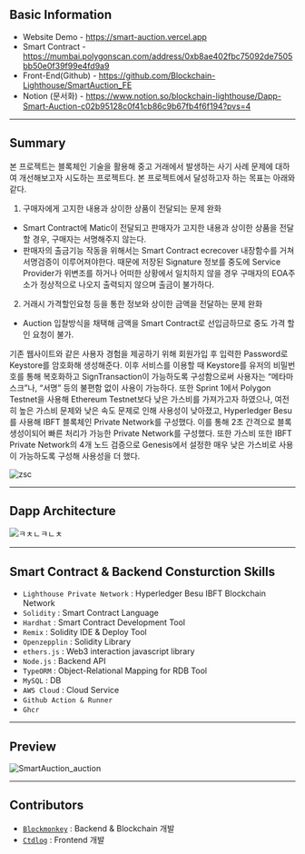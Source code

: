 ## Basic Information
- Website Demo - https://smart-auction.vercel.app
- Smart Contract - https://mumbai.polygonscan.com/address/0xb8ae402fbc75092de7505bb50e0f39f99e4fd9a9
- Front-End(Github) - https://github.com/Blockchain-Lighthouse/SmartAuction_FE
- Notion (문서화) - https://www.notion.so/blockchain-lighthouse/Dapp-Smart-Auction-c02b95128c0f41cb86c9b67fb4f6f194?pvs=4

---

## Summary
본 프로젝트는 블록체인 기술을 활용해 중고 거래에서 발생하는 사기 사례 문제에 대하여 개선해보고자 시도하는 프로젝트다. 본 프로젝트에서 달성하고자 하는 목표는 아래와 같다.
1. 구매자에게 고지한 내용과 상이한 상품이 전달되는 문제 완화
  - Smart Contract에 Matic이 전달되고 판매자가 고지한 내용과 상이한 상품을 전달할 경우, 구매자는 서명해주지 않는다.
  - 판매자의 출금기능 작동을 위해서는 Smart Contract ecrecover 내장함수를 거쳐 서명검증이 이루어져야한다. 때문에 저장된 Signature 정보를 중도에 Service Provider가 위변조를 하거나 어떠한 상황에서 일치하지 않을 경우 구매자의 EOA주소가 정상적으로 나오지 출력되지 않으며 출금이 불가하다.
2. 거래시 가격할인요청 등을 통한 정보와 상이한 금액을 전달하는 문제 완화
  - Auction 입찰방식을 채택해 금액을 Smart Contract로 선입금하므로 중도 가격 할인 요청이 불가.

기존 웹사이트와 같은 사용자 경험을 제공하기 위해 회원가입 후 입력한 Password로 Keystore를 암호화해 생성해준다. 이후 서비스를 이용할 때 Keystore를 유저의 비밀번호를 통해 복호화하고 SignTransaction이 가능하도록 구성함으로써 사용자는 “메타마스크”나, “서명” 등의 불편함 없이 사용이 가능하다. 또한 Sprint 1에서 Polygon Testnet을 사용해 Ethereum Testnet보다 낮은 가스비를 가져가고자 하였으나, 여전히 높은 가스비 문제와 낮은 속도 문제로 인해 사용성이 낮아졌고, Hyperledger Besu를 사용해 IBFT 블록체인 Private Network를 구성했다. 이를 통해 2초 간격으로 블록생성이되어 빠른 처리가 가능한 Private Network를 구성했다. 또한 가스비 또한 IBFT Private Network의 4개 노드 검증으로 Genesis에서 설정한 매우 낮은 가스비로 사용이 가능하도록 구성해 사용성을 더 했다.
  
![zsc](https://user-images.githubusercontent.com/66409384/232184665-d2b34c96-c833-4d70-bd32-ce04e9517187.png)

---

## Dapp Architecture
![ㅋㅊㄴㅋㄴㅊ](https://user-images.githubusercontent.com/66409384/235303468-e75f5354-408e-4292-98ca-11a08a22c259.png)

---

## Smart Contract & Backend Consturction Skills
- `Lighthouse Private Network` : Hyperledger Besu IBFT Blockchain Network
- `Solidity` : Smart Contract Language
- `Hardhat` : Smart Contract Development Tool
- `Remix` : Solidity IDE & Deploy Tool
- `Openzepplin` : Solidity Library
- `ethers.js` : Web3 interaction javascript library
- `Node.js` : Backend API
- `TypeORM` : Object-Relational Mapping for RDB Tool
- `MySQL` : DB
- `AWS Cloud` : Cloud Service
- `Github Action & Runner`
- `Ghcr`

---

## Preview
![SmartAuction_auction](https://user-images.githubusercontent.com/66409384/233330254-334feef9-8660-49e7-a6f7-c13f2ea3c14e.gif)

---

## Contributors
- <a href="https://github.com/blockmonkey1992">`Blockmonkey`</a> : Backend & Blockchain 개발
- <a href="https://github.com/ctdlog">`Ctdlog`</a> : Frontend 개발
